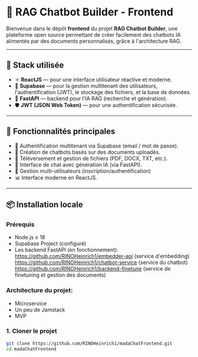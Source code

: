 # 🤖 RAG Chatbot Builder - Frontend

Bienvenue dans le dépôt **frontend** du projet **RAG Chatbot Builder**, une plateforme open source permettant de créer facilement des chatbots IA alimentés par des documents personnalisés, grâce à l'architecture RAG.

---

## 🧩 Stack utilisée

- ⚛️ **ReactJS** — pour une interface utilisateur réactive et moderne.
- 🐘 **Supabase** — pour la gestion multitenant des utilisateurs, l'authentification (JWT), le stockage des fichiers, et la base de données.
- 🧠 **FastAPI** — backend pour l'IA RAG (recherche et génération).
- 🛡️ **JWT (JSON Web Token)** — pour une authentification sécurisée.

---

## 🚀 Fonctionnalités principales

- 🔐 Authentification multitenant via Supabase (email / mot de passe).
- 🧠 Création de chatbots basés sur des documents uploadés.
- 📁 Téléversement et gestion de fichiers (PDF, DOCX, TXT, etc.).
- 💬 Interface de chat avec génération IA (via FastAPI).
- 🏢 Gestion multi-utilisateurs (inscription/authentification) 
- 📊 Interface moderne en ReactJS.

---

## 📦 Installation locale

### Prérequis

- Node.js ≥ 18
- Supabase Project (configuré)
- Les backend FastAPI (en fonctionnement):
https://github.com/RINOHeinrich1/embedder-api (service d'embedding)
https://github.com/RINOHeinrich1/chatbot-service (service du chatbot)
https://github.com/RINOHeinrich1/backend-finetune (service de finetuning et gestion des documents)

### Architecture du projet:
- Microservice
- Un peu de Jamstack
- MVP
### 1. Cloner le projet

```bash
git clone https://github.com/RINOHeinrich1/madaChatFrontend.git
cd madaChatFrontend
